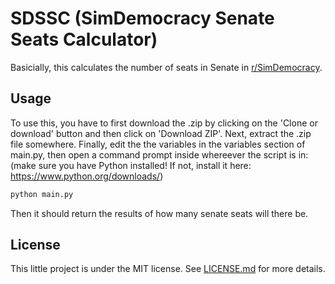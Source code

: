 # SDSSC (SimDemocracy Senate Seats Calculator)
Basicially, this calculates the number of seats in Senate in [r/SimDemocracy](https://www.reddit.com/r/SimDemocracy/).

## Usage

To use this, you have to first download the .zip by clicking on the 'Clone or download' button and then click on 'Download ZIP'. Next, extract the .zip file somewhere. Finally, edit the the variables in the variables section of main.py, then open a command prompt inside whereever the script is in:
(make sure you have Python installed! If not, install it here: https://www.python.org/downloads/)
```python
python main.py
```

Then it should return the results of how many senate seats will there be.

## License
This little project is under the MIT license. See [LICENSE.md](https://github.com/Jaguar-515/sdssc/blob/master/LICENSE) for more details.
